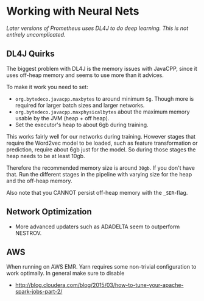 # Working with Neural Nets
*Later versions of Prometheus uses DL4J to do deep learning. This is not entirely uncomplicated.*

## DL4J Quirks

The biggest problem with DL4J is the memory issues with JavaCPP, since it uses off-heap memory and seems to use more than it advices.

To make it work you need to set:
- `org.bytedeco.javacpp.maxbytes` to around minimum `5g`. Though more is required for larger batch sizes and larger networks.
- `org.bytedeco.javacpp.maxphysicalbytes` about the maximum memory usable by the JVM (heap + off heap).
- Set the executor's heap to about 6gb during training.

This works fairly well for our networks during training. However stages that require the Word2vec model to be loaded,
such as feature transformation or prediction, require about 6gb just for the model. So during those stages the heap
needs to be at least 10gb.

Therefore the recommended memory size is around `30gb`. If you don't have that. Run the different stages in the pipeline
with varying size for the heap and the off-heap memory.

Also note that you CANNOT persist off-heap memory with the `_SER`-flag.

## Network Optimization
- More advanced updaters such as ADADELTA seem to outperform NESTROV.

## AWS
When running on AWS EMR. Yarn requires some non-trivial configuration to work optimally.
In general make sure to disable 

- http://blog.cloudera.com/blog/2015/03/how-to-tune-your-apache-spark-jobs-part-2/
